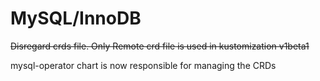 # MySQL/InnoDB

~~Disregard crds file. Only Remote crd file is used in kustomization v1beta1~~

mysql-operator chart is now responsible for managing the CRDs
